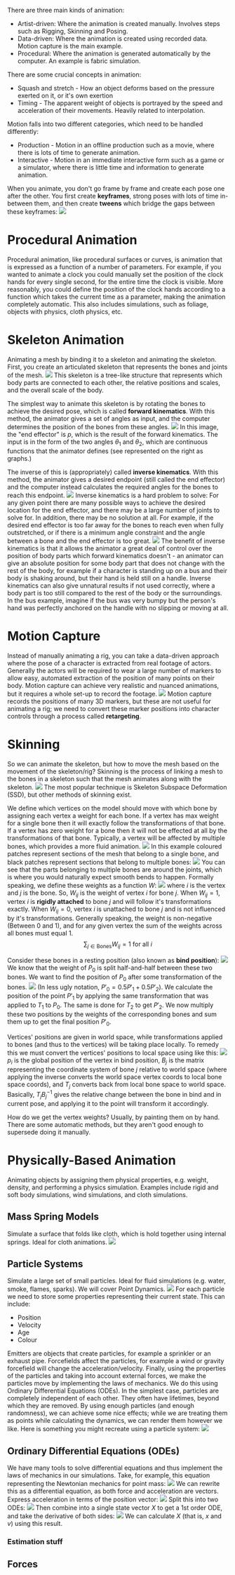There are three main kinds of animation:
- Artist-driven: Where the animation is created manually. Involves steps such as Rigging, Skinning and Posing.
- Data-driven: Where the animation is created using recorded data. Motion capture is the main example.
- Procedural: Where the animation is generated automatically by the computer. An example is fabric simulation.

There are some crucial concepts in animation:
- Squash and stretch - How an object deforms based on the pressure exerted on it, or it's own exertion
- Timing - The apparent weight of objects is portrayed by the speed and acceleration of their movements. Heavily related to interpolation.

Motion falls into two different categories, which need to be handled differently:
- Production - Motion in an offline production such as a movie, where there is lots of time to generate animation.
- Interactive - Motion in an immediate interactive form such as a game or a simulator, where there is little time and information to generate animation.

When you animate, you don't go frame by frame and create each pose one after the other. You first create **keyframes**, strong poses with lots of time in-between them, and then create **tweens** which bridge the gaps between these keyframes:
![](Pasted%20image%2020231005120427.png)

# Procedural Animation
Procedural animation, like procedural surfaces or curves, is animation that is expressed as a function of a number of parameters. For example, if you wanted to animate a clock you could manually set the position of the clock hands for every single second, for the entire time the clock is visible. More reasonably, you could define the position of the clock hands according to a function which takes the current time as a parameter, making the animation completely automatic.
This also includes simulations, such as foliage, objects with physics, cloth physics, etc.
# Skeleton Animation
Animating a mesh by binding it to a skeleton and animating the skeleton.
First, you create an articulated skeleton that represents the bones and joints of the mesh.
![](Pasted%20image%2020231012110525.png)
This skeleton is a tree-like structure that represents which body parts are connected to each other, the relative positions and scales, and the overall scale of the body.

The simplest way to animate this skeleton is by rotating the bones to achieve the desired pose, which is called **forward kinematics**. With this method, the animator gives a set of angles as input, and the computer determines the position of the bones from these angles.
![](Pasted%20image%2020231012110844.png)
In this image, the "end effector" is $p$, which is the result of the forward kinematics. The input is in the form of the two angles $\theta_1$ and $\theta_2$, which are continuous functions that the animator defines (see represented on the right as graphs.)

The inverse of this is (appropriately) called **inverse kinematics**. With this method, the animator gives a desired endpoint (still called the end effector) and the computer instead calculates the required angles for the bones to reach this endpoint.
![](Pasted%20image%2020231012111131.png)
Inverse kinematics is a hard problem to solve: For any given point there are many possible ways to achieve the desired location for the end effector, and there may be a large number of joints to solve for.
In addition, there may be no solution at all. For example, if the desired end effector is too far away for the bones to reach even when fully outstretched, or if there is a minimum angle constraint and the angle between a bone and the end effector is too great.
![](Pasted%20image%2020231012111619.png)
The benefit of inverse kinematics is that it allows the animator a great deal of control over the position of body parts which forward kinematics doesn't - an animator can give an absolute position for some body part that does not change with the rest of the body, for example if a character is standing up on a bus and their body is shaking around, but their hand is held still on a handle.
Inverse kinematics can also give unnatural results if not used correctly, where a body part is too still compared to the rest of the body or the surroundings. In the bus example, imagine if the bus was very bumpy but the person's hand was perfectly anchored on the handle with no slipping or moving at all.

# Motion Capture
Instead of manually animating a rig, you can take a data-driven approach where the pose of a character is extracted from real footage of actors. Generally the actors will be required to wear a large number of markers to allow easy, automated extraction of the position of many points on their body.
Motion capture can achieve very realistic and nuanced animations, but it requires a whole set-up to record the footage.
![](Pasted%20image%2020231012112353.png)
Motion capture records the positions of many 3D markers, but these are not useful for animating a rig; we need to convert these marker positions into character controls through a process called **retargeting**.
# Skinning
So we can animate the skeleton, but how to move the mesh based on the movement of the skeleton/rig?
Skinning is the process of linking a mesh to the bones in a skeleton such that the mesh animates along with the skeleton.
![](Pasted%20image%2020231012112811.png)
The most popular technique is Skeleton Subspace Deformation (SSD), but other methods of skinning exist.

We define which vertices on the model should move with which bone by assigning each vertex a weight for each bone. If a vertex has max weight for a single bone then it will exactly follow the transformations of that bone. If a vertex has zero weight for a bone then it will not be effected at all by the transformations of that bone. Typically, a vertex will be affected by multiple bones, which provides a more fluid animation.
![](Pasted%20image%2020231012112925.png)
In this example coloured patches represent sections of the mesh that belong to a single bone, and black patches represent sections that belong to multiple bones:
![](Pasted%20image%2020231012113242.png)
You can see that the parts belonging to multiple bones are around the joints, which is where you would naturally expect smooth bends to happen.
Formally speaking, we define these weights as a function $W$:
![](Pasted%20image%2020231012113406.png)
where $i$ is the vertex and $j$ is the bone. So, $W_{ij}$ is the weight of vertex $i$ for bone $j$.
When $W_{ij} = 1$, vertex $i$ is **rigidly attached** to bone $j$ and will follow it's transformations exactly.
When $W_{ij} = 0$, vertex $i$ is unattached to bone $j$ and is not influenced by it's transformations.
Generally speaking, the weight is non-negative (Between 0 and 1), and for any given vertex the sum of the weights across all bones must equal 1.
$$\sum_{j \in \text{Bones}}W_{ij} = 1 \text{ for all $i$}$$

Consider these bones in a resting position (also known as **bind position**):
![](Pasted%20image%2020231012113828.png)
We know that the weight of $P_0$ is split half-and-half between these two bones.
We want to find the position of $P_0$ after some transformation of the bones. 
![](Pasted%20image%2020231012113943.png)
(In less ugly notation, $P'_0 = 0.5P'_1 + 0.5P'_2$).
We calculate the position of the point $P'_1$ by applying the same transformation that was applied to $T_1$ to $P_0$. The same is done for $T_2$ to get $P'_2$. We now multiply these two positions by the weights of the corresponding bones and sum them up to get the final position $P'_0$.

Vertices' positions are given in world space, while transformations applied to bones (and thus to the vertices) will be taking place locally. To remedy this we must convert the vertices' positions to local space using like this:
![](Pasted%20image%2020231012114615.png)
$p_i$ is the global position of the vertex in bind position, $B_j$ is the matrix representing the coordinate system of bone $j$ relative to world space (where applying the inverse converts the world space vertex coords to local bone space coords), and $T_j$ converts back from local bone space to world space.
Basically, $T_jB_j^{-1}$ gives the relative change between the bone in bind and in current pose, and applying it to the point will transform it accordingly.

How do we get the vertex weights? Usually, by painting them on by hand. There are some automatic methods, but they aren't good enough to supersede doing it manually.

# Physically-Based Animation
Animating objects by assigning them physical properties, e.g. weight, density, and performing a physics simulation. Examples include rigid and soft body simulations, wind simulations, and cloth simulations.
## Mass Spring Models
Simulate a surface that folds like cloth, which is hold together using internal springs. Ideal for cloth animations.
![](Pasted%20image%2020231012122746.png)
## Particle Systems
Simulate a large set of small particles. Ideal for fluid simulations (e.g. water, smoke, flames, sparks). We will cover Point Dynamics.
![](Pasted%20image%2020231012121759.png)
For each particle we need to store some properties representing their current state. This can include:
- Position
- Velocity
- Age
- Colour

Emitters are objects that create particles, for example a sprinkler or an exhaust pipe.
Forcefields affect the particles, for example a wind or gravity forcefield will change the acceleration/velocity.
Finally, using the properties of the particles and taking into account external forces, we make the particles move by implementing the laws of mechanics. We do this using Ordinary Differential Equations (ODEs). 
In the simplest case, particles are completely independent of each other. They often have lifetimes, beyond which they are removed.
By using enough particles (and enough randomness), we can achieve some nice effects; while we are treating them as points while calculating the dynamics, we can render them however we like.
Here is something you might recreate using a particle system:
![](Pasted%20image%2020231012122538.png)

## Ordinary Differential Equations (ODEs)
We have many tools to solve differential equations and thus implement the laws of mechanics in our simulations. Take, for example, this equation representing the Newtonian mechanics for point mass:
![](Pasted%20image%2020231012123013.png)
We can rewrite this as a differential equation, as both force and acceleration are vectors. Express acceleration in terms of the position vector:
![](Pasted%20image%2020231012123055.png)
Split this into two ODEs:
![](Pasted%20image%2020231013105050.png)
Then combine into a single state vector $X$ to get a 1st order ODE, and take the derivative of both sides:
![](Pasted%20image%2020231013105151.png)
We can calculate $X$ (that is, $x$ and $v$) using this result.

### Estimation stuff

## Forces
